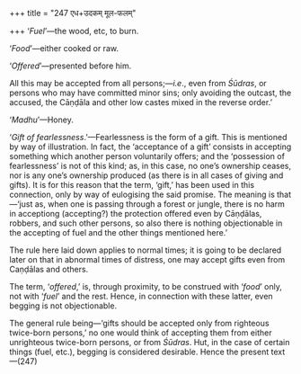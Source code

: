 +++
title = "247 एध+उदकम् मूल-फलम्"

+++
‘*Fuel*’—the wood, etc, to burn.

‘*Food*’—either cooked or raw.

‘*Offered*’—presented before him.

All this may be accepted from all persons;—*i.e*., even from *Śūdras*,
or persons who may have committed minor sins; only avoiding the outcast,
the accused, the Cāṇḍāla and other low castes mixed in the reverse
order.’

‘*Madhu*’—Honey.

‘*Gift* *of fearlessness*.’—Fearlessness is the form of a gift. This is
mentioned by way of illustration. In fact, the ‘acceptance of a gift’
consists in accepting something which another person voluntarily offers;
and the ‘possession of fearlessness’ is not of this kind; as, in this
case, no one’s ownership ceases, nor is any one’s ownership produced (as
there is in all cases of giving and gifts). It is for this reason that
the term, ‘gift,’ has been used in this connection, only by way of
eulogising the said promise. The meaning is that—‘just as, when one is
passing through a forest or jungle, there is no harm in acceptiong
(accepting?) the protection offered even by Cāṇḍālas, robbers, and such
other persons, so also there is nothing objectionable in the accepting
of fuel and the other things mentioned here.’

The rule here laid down applies to normal times; it is going to be
declared later on that in abnormal times of distress, one may accept
gifts even from Caṇḍālas and others.

The term, ‘*offered*,’ is, through proximity, to be construed with
‘*food*’ only, not with ‘*fuel*’ and the rest. Hence, in connection with
these latter, even begging is not objectionable.

The general rule being—‘gifts should be accepted only from righteous
twice-born persons,’ no one would think of accepting them from either
unrighteous twice-born persons, or from *Śūdras*. Hut, in the case of
certain things (fuel, etc.), begging is considered desirable. Hence the
present text—(247)


